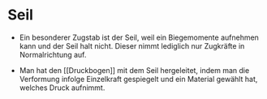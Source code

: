 # Seil

- Ein besonderer Zugstab ist der Seil, weil ein Biegemomente aufnehmen kann und der Seil halt nicht. Dieser nimmt lediglich nur Zugkräfte in Normalrichtung auf.

- Man hat den [[Druckbogen]] mit dem Seil hergeleitet, indem man die Verformung infolge Einzelkraft gespiegelt und ein Material gewählt hat, welches Druck aufnimmt.